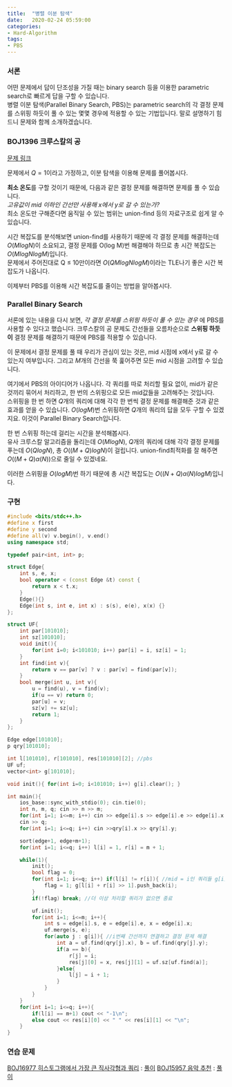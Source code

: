 ```yaml
---
title:  "병렬 이분 탐색"
date:   2020-02-24 05:59:00
categories:
- Hard-Algorithm
tags:
- PBS
---
```


### 서론
어떤 문제에서 답이 단조성을 가질 때는 binary search 등을 이용한 parametric search로 빠르게 답을 구할 수 있습니다.<br>병렬 이분 탐색(Parallel Binary Search, PBS)는 parametric search의 각 결정 문제를 스위핑 하듯이 풀 수 있는 몇몇 경우에 적용할 수 있는 기법입니다. 말로 설명하기 힘드니 문제와 함께 소개하겠습니다.

### BOJ1396 크루스칼의 공
[문제 링크]( https://www.acmicpc.net/problem/1396 )

문제에서 $Q = 1$이라고 가정하고, 이분 탐색을 이용해 문제를 풀어봅시다.

**최소 온도**를 구할 것이기 때문에, 다음과 같은 결정 문제를 해결하면 문제를 풀 수 있습니다.<br>*고유값이 mid 이하인 간선만 사용해 x에서 y로 갈 수 있는가?*<br>최소 온도만 구해준다면 움직일 수 있는 범위는 union-find 등의 자료구조로 쉽게 알 수 있습니다.

시간 복잡도를 분석해보면 union-find를 사용하기 때문에 각 결정 문제를 해결하는데 $O(M log N)$이 소요되고, 결정 문제를 O(log M)번 해결해야 하므로 총 시간 복잡도는 $O(M log N log M)$입니다.<br>문제에서 주어진대로 Q ≤ 10만이라면 $O(QM log N log M)$이라는 TLE나기 좋은 시간 복잡도가 나옵니다.

이제부터 PBS를 이용해 시간 복잡도를 줄이는 방법을 알아봅시다.

### Parallel Binary Search
서론에 있는 내용을 다시 보면, *각 결정 문제를 스위핑 하듯이 풀 수 있는 경우* 에 PBS를 사용할 수 있다고 했습니다. 크루스칼의 공 문제도 간선들을 오름차순으로 **스위핑 하듯이** 결정 문제를 해결하기 때문에 PBS를 적용할 수 있습니다.

이 문제에서 결정 문제를 풀 때 우리가 관심이 있는 것은, mid 시점에 x에서 y로 갈 수 있는지 여부입니다. 그리고 $M$개의 간선을 쭉 훑어주면 모든 mid 시점을 고려할 수 있습니다.

여기에서 PBS의 아이디어가 나옵니다. 각 쿼리를 따로 처리할 필요 없이, mid가 같은 것끼리 묶어서 처리하고, 한 번의 스위핑으로 모든 mid값들을 고려해주는 것입니다.<br>스위핑을 한 번 하면 $Q$개의 쿼리에 대해 각각 한 번씩 결정 문제를 해결해준 것과 같은 효과를 얻을 수 있습니다. $O(log M)$번 스위핑하면 $Q$개의 쿼리의 답을 모두 구할 수 있겠지요. 이것이 Parallel Binary Search입니다.

한 번 스위핑 하는데 걸리는 시간을 분석해봅시다.<br>유사 크루스칼 알고리즘을 돌리는데 $O(M log N)$, $Q$개의 쿼리에 대해 각각 결정 문제를 푸는데 $O(QlogN)$, 총 $O((M+Q)logN)$이 걸립니다. union-find최적화를 잘 해주면 $O((M+Q) \alpha (N))$으로 줄일 수 있겠네요.

이러한 스위핑을 $O(log M)$번 하기 때문에 총 시간 복잡도는 $O((N+Q) \alpha(N) log M)$입니다.

### 구현
```cpp
#include <bits/stdc++.h>
#define x first
#define y second
#define all(v) v.begin(), v.end()
using namespace std;

typedef pair<int, int> p;

struct Edge{
    int s, e, x;
    bool operator < (const Edge &t) const {
        return x < t.x;
    }
    Edge(){}
    Edge(int s, int e, int x) : s(s), e(e), x(x) {}
};

struct UF{
    int par[101010];
    int sz[101010];
    void init(){
        for(int i=0; i<101010; i++) par[i] = i, sz[i] = 1;
    }
    int find(int v){
        return v == par[v] ? v : par[v] = find(par[v]);
    }
    bool merge(int u, int v){
        u = find(u), v = find(v);
        if(u == v) return 0;
        par[u] = v;
        sz[v] += sz[u];
        return 1;
    }
};

Edge edge[101010];
p qry[101010];

int l[101010], r[101010], res[101010][2]; //pbs
UF uf;
vector<int> g[101010];

void init(){ for(int i=0; i<101010; i++) g[i].clear(); }

int main(){
    ios_base::sync_with_stdio(0); cin.tie(0);
    int n, m, q; cin >> n >> m;
    for(int i=1; i<=m; i++) cin >> edge[i].s >> edge[i].e >> edge[i].x;
    cin >> q;
    for(int i=1; i<=q; i++) cin >>qry[i].x >> qry[i].y;

    sort(edge+1, edge+m+1);
    for(int i=1; i<=q; i++) l[i] = 1, r[i] = m + 1;

    while(1){
        init();
        bool flag = 0;
        for(int i=1; i<=q; i++) if(l[i] != r[i]){ //mid = i인 쿼리들 g[i]에 모으기
            flag = 1; g[l[i] + r[i] >> 1].push_back(i);
        }
        if(!flag) break; //더 이상 처리할 쿼리가 없으면 종료

        uf.init();
        for(int i=1; i<=m; i++){
            int s = edge[i].s, e = edge[i].e, x = edge[i].x;
            uf.merge(s, e);
            for(auto j : g[i]){ //i번째 간선까지 연결하고 결정 문제 해결
                int a = uf.find(qry[j].x), b = uf.find(qry[j].y);
                if(a == b){
                    r[j] = i;
                    res[j][0] = x, res[j][1] = uf.sz[uf.find(a)];
                }else{
                    l[j] = i + 1;
                }
            }
        }
    }
    for(int i=1; i<=q; i++){
        if(l[i] == m+1) cout << "-1\n";
        else cout << res[i][0] << " " << res[i][1] << "\n";
    }
}
```

### 연습 문제
[BOJ16977 히스토그램에서 가장 큰 직사각형과 쿼리](http://icpc.me/16977) : [풀이](https://justicehui.github.io/ps/2020/02/01/BOJ16977/)
[BOJ15957 음악 추천](http://icpc.me/15977) : [풀이](https://justicehui.github.io/ps/2020/02/02/BOJ15957/)
